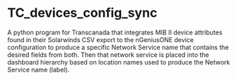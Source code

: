 # TC_devices_config_sync
A python program for Transcanada that integrates MIB II device attributes found in their Solarwinds CSV export to the nGeniusONE device configuration to produce a specific Network Service name that contains the desired fields from both. Then that network service is placed into the dashboard hierarchy based on location names used to produce the Network Service name (label).
